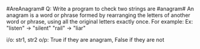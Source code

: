 #AreAnagram#
Q: Write a program to check two strings are #anagram#
An anagram is a word or phrase formed by rearranging the letters of another word or phrase, using all the original letters exactly once. For example:
Ex:
"listen" → "silent"
"rail" → "liar"

i/o: str1, str2
o/p: True if they are anagram, False if they are not